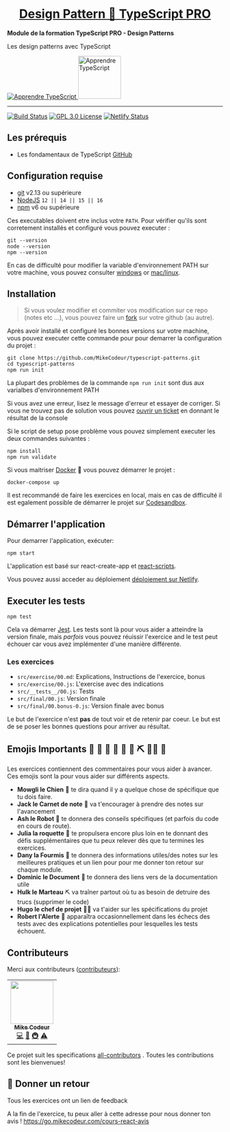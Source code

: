 <div>
  <h1 align="center"><a href="https://go.mikecodeur.com/typescript-pro">Design Pattern 🚀 TypeScript PRO</a></h1>
  <strong>
    Module de la formation TypeScript PRO - Design Patterns
  </strong>
  <p>
    Les design patterns avec TypeScript
  </p>

  <a href="https://go.mikecodeur.com/typescript-pro">
    <img 
      alt="Apprendre TypeScript"
      src="https://mikecodeur.com/mike/assets/courses/ts-pro.png"
    />
  </a>
 
  <a href="https://go.mikecodeur.com/typescript-pro" >
    <img width="100"
      alt="Apprendre TypeScript"
      src="https://mikecodeur.com/mike/assets/mikecodeur-trans.png"
    />
  </a>
 
</div>

<hr />

<!-- prettier-ignore-start -->
[![Build Status][build-badge]][build]
[![GPL 3.0 License][license-badge]][license]
[![Netlify Status][netlify-badge]][netlify]
<!-- prettier-ignore-end -->

## Les prérequis

- Les fondamentaux de TypeScript
  [GitHub](https://github.com/MikeCodeur/typescript-patterns)

## Configuration requise

- [git][git] v2.13 ou supérieure
- [NodeJS][node] `12 || 14 || 15 || 16`
- [npm][npm] v6 ou supérieure

Ces executables doivent etre inclus votre `PATH`. Pour vérifier qu'ils sont
corretement installés et configuré vous pouvez executer :

```shell
git --version
node --version
npm --version
```

En cas de difficulté pour modifier la variable d'environnement PATH sur votre
machine, vous pouvez consulter [windows][win-path] or [mac/linux][mac-path].

## Installation

> Si vous voulez modifier et commiter vos modification sur ce repo (notes etc
> ...), vous pouvez faire un
> [fork](https://docs.github.com/en/free-pro-team@latest/github/getting-started-with-github/fork-a-repo)
> sur votre github (au autre).

Après avoir installé et configuré les bonnes versions sur votre machine, vous
pouvez executer cette commande pour pour demarrer la configuration du projet :

```
git clone https://github.com/MikeCodeur/typescript-patterns.git
cd typescript-patterns
npm run init
```

La plupart des problèmes de la commande `npm run init` sont dus aux varialbes
d'environnement PATH

Si vous avez une erreur, lisez le message d'erreur et essayer de corriger. Si
vous ne trouvez pas de solution vous pouvez [ouvrir un ticket][issue] en donnant
le résultat de la console

Si le script de setup pose problème vous pouvez simplement executer les deux
commandes suivantes :

```
npm install
npm run validate
```

Si vous maitriser [Docker](https://www.docker.com/products/docker-desktop) 🐳
vous pouvez démarrer le projet :

```
docker-compose up
```

Il est recommandé de faire les exercices en local, mais en cas de difficulté il
est egalement possible de démarrer le projet sur
[Codesandbox](https://codesandbox.io/s/holy-dust-59gp9).

## Démarrer l'application

Pour demarrer l'application, exécuter:

```shell
npm start
```

L'application est basé sur react-create-app et
[react-scripts](https://create-react-app.dev/).

Vous pouvez aussi acceder au déploiement
[déploiement sur Netlify](https://typescript-patterns.mikecodeur.com/).

## Executer les tests

```shell
npm test
```

Cela va démarrer [Jest](https://jestjs.io/). Les tests sont là pour vous aider a
atteindre la version finale, mais _parfois_ vous pouvez réuissir l'exercice and
le test peut échouer car vous avez implémenter d'une manière différente.

### Les exercices

- `src/exercise/00.md`: Explications, Instructions de l'exercice, bonus
- `src/exercise/00.js`: L'exercise avec des indications
- `src/__tests__/00.js`: Tests
- `src/final/00.js`: Version finale
- `src/final/00.bonus-0.js`: Version finale avec bonus

Le but de l'exercice n'est **pas** de tout voir et de retenir par coeur. Le but
est de se poser les bonnes questions pour arriver au résultat.

## Emojis Importants 🐶 📝 🤖 🚀 🐜 📑 ⛏️ 👨‍✈️ 🚨

Les exercices contiennent des commentaires pour vous aider à avancer. Ces emojis
sont la pour vous aider sur différents aspects.

- **Mowgli le Chien** 🐶 te dira quand il y a quelque chose de spécifique que tu
  dois faire.
- **Jack le Carnet de note** 📝 va t'encourager à prendre des notes sur
  l'avancement
- **Ash le Robot** 🤖 te donnera des conseils spécifiques (et parfois du code en
  cours de route).
- **Julia la roquette** 🚀 te propulsera encore plus loin en te donnant des
  défis supplémentaires que tu peux relever dès que tu termines les exercices.
- **Dany la Fourmis** 🐜 te donnera des informations utiles/des notes sur les
  meilleures pratiques et un lien pour pour me donner ton retour sur chaque
  module.
- **Dominic le Document** 📑 te donnera des liens vers de la documentation utile
- **Hulk le Marteau** ⛏️ va traîner partout où tu as besoin de detruire des
  trucs (supprimer le code)
- **Hugo le chef de projet** 👨‍✈️ va t'aider sur les spécifications du projet
- **Robert l'Alerte** 🚨 apparaîtra occasionnellement dans les échecs des tests
  avec des explications potentielles pour lesquelles les tests échouent.

## Contributeurs

Merci aux contributeurs
([contributeurs](https://github.com/all-contributors/all-contributors)):

<!-- ALL-CONTRIBUTORS-LIST:START - Do not remove or modify this section -->
<!-- prettier-ignore-start -->
<!-- markdownlint-disable -->
<table>
  <tr>
    <td align="center"><a href="https://mikecodeur.com"><img src="https://avatars.githubusercontent.com/u/595162?v=4?s=100" width="100px;" alt=""/><br /><sub><b>Mike Codeur</b></sub></a><br /><a href="https://github.com/mikecodeur/typescript-patterns/commits?author=mikecodeur" title="Code">💻</a> <a href="https://github.com/mikecodeur/typescript-patterns/commits?author=mikecodeur" title="Documentation">📖</a> <a href="#infra-mikecodeur" title="Infrastructure (Hosting, Build-Tools, etc)">🚇</a> <a href="https://github.com/mikecodeur/typescript-patterns/commits?author=mikecodeur" title="Tests">⚠️</a></td>
  </tr>
  
</table>

<!-- markdownlint-restore -->
<!-- prettier-ignore-end -->

<!-- ALL-CONTRIBUTORS-LIST:END -->

Ce projet suit les specifications
[all-contributors](https://github.com/all-contributors/all-contributors) .
Toutes les contributions sont les bienvenues!

## 🐜 Donner un retour

Tous les exercices ont un lien de feedback

A la fin de l'exercice, tu peux aller à cette adresse pour nous donner ton avis
! https://go.mikecodeur.com/cours-react-avis

<!-- prettier-ignore-start -->
[npm]: https://www.npmjs.com/
[node]: https://nodejs.org
[git]: https://git-scm.com/
[build-badge]: https://img.shields.io/github/workflow/status/MikeCodeur/typescript-patterns/installation
[build]: https://github.com/MikeCodeur/typescript-patterns/actions
[netlify-badge]: https://api.netlify.com/api/v1/badges/3bf97d4c-9be9-4459-a6b5-2c9a4c3ca533/deploy-status
[netlify]: https://app.netlify.com/sites/pensive-stonebraker-de3913/deploys
[license-badge]: https://img.shields.io/badge/license-GPL%203.0%20License-blue.svg?style=flat-square
[license]: https://github.com/mikecodeur/typescript-patterns/blob/main/LICENSE
[all-contributors]: https://github.com/mikecodeur/all-contributors
[all-contributors-badge]: https://img.shields.io/github/all-contributors/mikecodeur/typescript-patterns?color=orange&style=flat-square
[win-path]: https://tutorielsgeek.com/comment-definir-des-variables-denvironnement-dans-windows-10/
[mac-path]: https://support.apple.com/fr-tn/guide/terminal/apd382cc5fa-4f58-4449-b20a-41c53c006f8f/mac
[issue]: https://github.com/mikecodeur/typescript-patterns/issues/new
<!-- prettier-ignore-end -->
